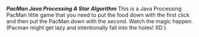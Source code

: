 ***PacMan Java Processing A Star Algorithm***
This is a Java Processing PacMan little game that you need to put the food down with the first click and then put the PacMan down with the second. Watch the magic happen.
(Pacman might get lazy and intentionally fall into the holes! XD )
